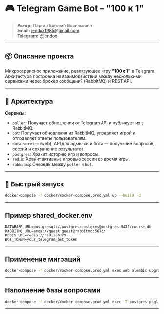 # 🎮 Telegram Game Bot – "100 к 1"

> **Автор:** Партач Евгений Васильевич  
> **Email:** jendox1985@gmail.com  
> **Telegram:** [@jendox](https://t.me/jendox)

---

## 📦 Описание проекта

Микросервисное приложение, реализующее игру **"100 к 1"** в Telegram.  
Архитектура построена на взаимодействии между несколькими сервисами через брокер сообщений (RabbitMQ) и REST API.

---

## 🧩 Архитектура

**Сервисы:**

- `poller`: Получает обновления от Telegram API и публикует их в RabbitMQ.
- `bot`: Получает обновления из RabbitMQ, управляет игрой и отправляет ответы пользователям.
- `data_service` (web): API для админки и бота — получение вопросов, сессий и сохранение результатов.
- `postgres`: Хранит историю игр и вопросы.
- `redis`: Хранит активные игровые сессии во время игры.
- `rabbitmq`: Очередь между `poller` и `bot`.

---

## 🚀 Быстрый запуск

```bash
docker-compose -f docker/docker-compose.prod.yml up --build -d
```

---

## Пример shared_docker.env

`DATABASE_URL=postgresql://postgres:postgres@postgres:5432/course_db`  
`RABBITMQ_URL=amqp://guest:guest@rabbitmq:5672/`  
`REDIS_URL=redis://redis:6379`  
`BOT_TOKEN=your_telegram_bot_token`

---

## Применение миграций

```bash
docker-compose -f docker/docker-compose.prod.yml exec web alembic upgrade head
```

---

## Наполнение базы вопросами

```bash
docker-compose -f docker/docker-compose.prod.yml exec -T postgres psql -U postgres -d course_db < data_service/migrations/questions.sql
```

---